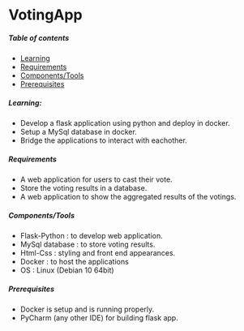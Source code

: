 # VotingApp

##### Table of contents
* [Learning](#Learning)
* [Requirements](#Requirements)
* [Components/Tools](#Components/Tools)
* [Prerequisites](#prerequisites)

##### Learning:
- Develop a flask application using python and deploy in docker.
- Setup a MySql database in docker.
- Bridge the applications to interact with eachother.

##### Requirements
 - A web application for users to cast their vote. 
 - Store the voting results in a database.
 - A web application to show the aggregated results of the votings.

##### Components/Tools
- Flask-Python : to develop web application.
- MySql database : to store voting results.
- Html-Css : styling and front end appearances. 
- Docker : to host the applications
- OS : Linux (Debian 10 64bit)

##### Prerequisites
- Docker is setup and is running properly.
- PyCharm (any other IDE) for building flask app.
